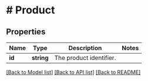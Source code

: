 # # Product

## Properties

Name | Type | Description | Notes
------------ | ------------- | ------------- | -------------
**id** | **string** | The product identifier. |

[[Back to Model list]](../../README.md#models) [[Back to API list]](../../README.md#endpoints) [[Back to README]](../../README.md)
